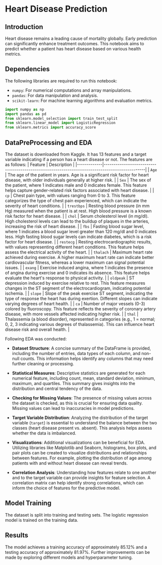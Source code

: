 # Heart Disease Prediction

## Introduction

Heart disease remains a leading cause of mortality globally. Early prediction can significantly enhance treatment outcomes. This notebook aims to predict whether a patient has heart disease based on various health metrics.

## Dependencies

The following libraries are required to run this notebook:

- `numpy`: For numerical computations and array manipulations.
- `pandas`: For data manipulation and analysis.
- `scikit-learn`: For machine learning algorithms and evaluation metrics.

```python
import numpy as np
import pandas as pd
from sklearn.model_selection import train_test_split
from sklearn.linear_model import LogisticRegression
from sklearn.metrics import accuracy_score
```

## DataPreProcessing and EDA
The dataset is downloaded from Kaggle. It has 13 features and  a target variable indicating if a person has a heart disease or not. The features are as follows:
| Feature     | Description                                                                                       |
|-------------|---------------------------------------------------------------------------------------------------|
| `Age`       | The age of the patient in years. Age is a significant risk factor for heart disease, with older individuals generally at higher risk.                             |
| `Sex`       | The sex of the patient, where 1 indicates male and 0 indicates female. This feature helps capture gender-related risk factors associated with heart disease.    |
| `cp`        | Chest pain type, with values ranging from 0 to 3. This feature categorizes the type of chest pain experienced, which can indicate the severity of heart conditions.    |
| `trestbps`  | Resting blood pressure (in mm Hg) measured when the patient is at rest. High blood pressure is a known risk factor for heart disease.                              |
| `chol`      | Serum cholesterol level (in mg/dl). High cholesterol levels can lead to the buildup of plaques in the arteries, increasing the risk of heart disease.              |
| `fbs`       | Fasting blood sugar level, where 1 indicates a blood sugar level greater than 120 mg/dl and 0 indicates less. High fasting blood sugar levels can indicate diabetes, which is a risk factor for heart disease. |
| `restecg`   | Resting electrocardiographic results, with values representing different heart conditions. This feature helps assess the electrical activity of the heart.       |
| `thalach`   | Maximum heart rate achieved during exercise. A higher maximum heart rate can indicate better cardiovascular fitness, whereas a lower maximum can signal potential issues.         |
| `exang`     | Exercise induced angina, where 1 indicates the presence of angina during exercise and 0 indicates its absence. This feature helps evaluate the heart's response to physical activity. |
| `oldpeak`   | ST depression induced by exercise relative to rest. This feature measures changes in the ST segment of the electrocardiogram, indicating potential ischemia.      |
| `slope`     | Slope of the peak exercise ST segment, indicating the type of response the heart has during exertion. Different slopes can indicate varying degrees of heart health.  |
| `ca`        | Number of major vessels (0-3) colored by fluoroscopy. This feature reflects the severity of coronary artery disease, with more vessels affected indicating higher risk.  |
| `thal`      | Thalassemia (a blood disorder), represented in categories (e.g., 1 = normal; 0, 2, 3 indicating various degrees of thalassemia). This can influence heart disease risk and overall health. |


Following EDA was conducted:
- **Dataset Structure**: A concise summary of the DataFrame is provided, including the number of entries, data types of each column, and non-null counts. This information helps identify any columns that may need further cleaning or processing.

- **Statistical Measures**: Descriptive statistics are generated for each numerical feature, including count, mean, standard deviation, minimum, maximum, and quartiles. This summary gives insights into the distribution and central tendency of the data.

- **Checking for Missing Values**: The presence of missing values across the dataset is checked, as this is crucial for ensuring data quality. Missing values can lead to inaccuracies in model predictions.

- **Target Variable Distribution**: Analyzing the distribution of the target variable (`target`) is essential to understand the balance between the two classes (heart disease present vs. absent). This analysis helps assess whether the data is imbalanced.

- **Visualizations**: Additional visualizations can be beneficial for EDA. Utilizing libraries like Matplotlib and Seaborn, histograms, box plots, and pair plots can be created to visualize distributions and relationships between features. For example, plotting the distribution of age among patients with and without heart disease can reveal trends.

- **Correlation Analysis**: Understanding how features relate to one another and to the target variable can provide insights for feature selection. A correlation matrix can help identify strong correlations, which can inform the choice of features for the predictive model.

## Model Training
The dataset is split into training and testing sets. The logistic regression model is trained on the training data.

## Results
The model achieves a training accuracy of approximately 85.12% and a testing accuracy of approximately 81.97%. Further improvements can be made by exploring different models and hyperparameter tuning.
